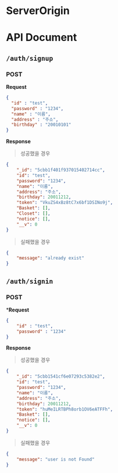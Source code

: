 # ServerOrigin

# API Document

## `/auth/signup`
### POST 
**Request**
```json
{
  "id" : "test",
  "password" : "1234",
  "name" : "이름",
  "address" : "주소",
  "birthday" : "20010101"
}
```

**Response**
> 성공했을 경우
```json
{
    "_id": "5cbb1f401f937015402714cc",
    "id": "test",
    "password": "1234",
    "name": "이름",
    "address": "주소",
    "birthday": 20011212,
    "token": "VkuZS4xBz8tC7x6bf1DSINo9j",
    "Basket": [],
    "Closet": [],
    "notice": [],
    "__v": 0
}
```

> 실패했을 경우
```json
{
    "message": "already exist"
}
```

## `/auth/signin`
### POST
***Request**
```json
{
	"id" : "test",
	"password" : "1234"
}
```

**Response**
> 성공했을 경우
```json
{
    "_id": "5cbb1541cf6e07293c5382e2",
    "id": "test",
    "password": "1234",
    "name": "이름",
    "address": "주소",
    "birthday": 20011212,
    "token": "huMeILRTBPh8orb1OV6eATFFh",
    "Basket": [],
    "notice": [],
    "__v": 0
}
```

> 실패했을 경우
```json
{
    "message": "user is not Found"
}
```
